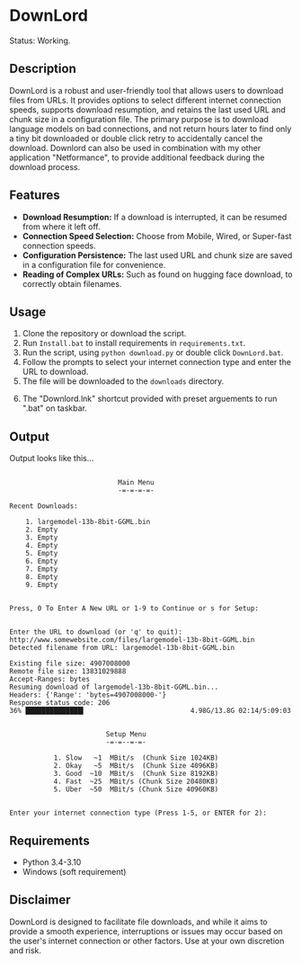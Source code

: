 # DownLord
Status: Working.

## Description

DownLord is a robust and user-friendly tool that allows users to download files from URLs. It provides options to select different internet connection speeds, supports download resumption, and retains the last used URL and chunk size in a configuration file. The primary purpose is to download language models on bad connections, and not return hours later to find only a tiny bit downloaded or double click retry to accidentally cancel the download. Downlord can also be used in combination with my other application "Netformance", to provide additional feedback during the download process.

## Features

* **Download Resumption:** If a download is interrupted, it can be resumed from where it left off.
* **Connection Speed Selection:** Choose from Mobile, Wired, or Super-fast connection speeds.
* **Configuration Persistence:** The last used URL and chunk size are saved in a configuration file for convenience.
* **Reading of Complex URLs:** Such as found on hugging face download, to correctly obtain filenames.

## Usage

1. Clone the repository or download the script.
2. Run `Install.bat` to install requirements in `requirements.txt`.
3. Run the script, using `python download.py` or double click `DownLord.bat`.
4. Follow the prompts to select your internet connection type and enter the URL to download.
5. The file will be downloaded to the `downloads` directory.
6) The "Downlord.lnk" shortcut provided with preset arguements to run ".bat" on taskbar.

## Output

Output looks like this...

```

                           Main Menu
                           -=-=-=-=-

Recent Downloads:

    1. largemodel-13b-8bit-GGML.bin
    2. Empty
    3. Empty
    4. Empty
    5. Empty
    6. Empty
    7. Empty
    8. Empty
    9. Empty


Press, 0 To Enter A New URL or 1-9 to Continue or s for Setup:

```
```

Enter the URL to download (or 'q' to quit): http://www.somewebsite.com/files/largemodel-13b-8bit-GGML.bin
Detected filename from URL: largemodel-13b-8bit-GGML.bin

Existing file size: 4907008000
Remote file size: 13831029888
Accept-Ranges: bytes
Resuming download of largemodel-13b-8bit-GGML.bin...
Headers: {'Range': 'bytes=4907008000-'}
Response status code: 206
36% ██████████████▍                          4.98G/13.8G 02:14/5:09:03

```
```

                        Setup Menu
                        -=-=--=-=-

           1. Slow   ~1  MBit/s  (Chunk Size 1024KB)
           2. Okay   ~5  MBit/s  (Chunk Size 4096KB)
           3. Good  ~10  MBit/s  (Chunk Size 8192KB)
           4. Fast  ~25  MBit/s (Chunk Size 20480KB)
           5. Uber  ~50  MBit/s (Chunk Size 40960KB)


Enter your internet connection type (Press 1-5, or ENTER for 2):

```

## Requirements

- Python 3.4-3.10
- Windows (soft requirement)

## Disclaimer

DownLord is designed to facilitate file downloads, and while it aims to provide a smooth experience, interruptions or issues may occur based on the user's internet connection or other factors. Use at your own discretion and risk.
